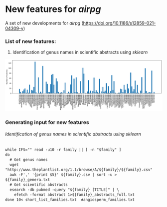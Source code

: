 New features for *airpg*
=======================

A set of new developments for *airpg* (https://doi.org/10.1186/s12859-021-04309-y)

### List of new features:
1. Identification of genus names in scientific abstracts using *sklearn*

![](https://github.com/michaelgruenstaeudl/airpg_newFeatures/blob/main/figure_matches.png)

### Generating input for new features

###### Identification of genus names in scientific abstracts using *sklearn*
```
while IFS="" read -u10 -r family || [ -n "$family" ]
do
  # Get genus names
  wget "http://www.theplantlist.org/1.1/browse/A/${family}/${family}.csv"
  awk -F',' '{print $5}' ${family}.csv | sort -u > ${family}_genera.txt
  # Get scientific abstracts
  esearch -db pubmed -query "${family} [TITLE]" | \
    efetch -format abstract 1>${family}_abstracts_full.txt
done 10< short_list_families.txt  #angiosperm_families.txt
```
